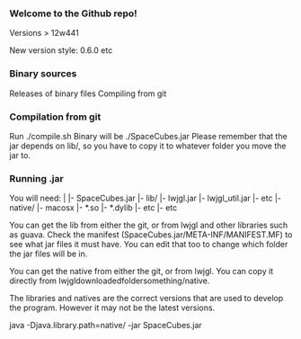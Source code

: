 ### Welcome to the Github repo! ###

Versions > 12w441

New version style:
0.6.0 etc

### Binary sources ###

Releases of binary files
Compiling from git

### Compilation from git ###

Run ./compile.sh
Binary will be ./SpaceCubes.jar
Please remember that the jar depends on lib/, so you have to copy it to whatever folder you move the jar to.

### Running .jar ###

You will need:
|
|- SpaceCubes.jar
|- lib/
   |- lwjgl.jar
   |- lwjgl_util.jar
   |- etc
|- native/
   |- macosx
      |- *.so
      |- *.dylib
      |- etc
   |- etc

You can get the lib from either the git, or from lwjgl and other libraries such as guava. Check the manifest (SpaceCubes.jar/META-INF/MANIFEST.MF) to see what jar files it must have. You can edit that too to change which folder the jar files will be in.

You can get the native from either the git, or from lwjgl. You can copy it directly from lwjgldownloadedfoldersomething/native.

The libraries and natives are the correct versions that are used to develop the program. However it may not be the latest versions.

java -Djava.library.path=native/<os> -jar SpaceCubes.jar
